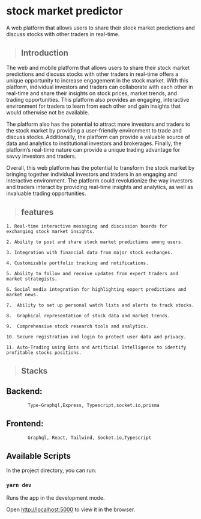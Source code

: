 # stock market predictor

A web platform that allows users to share their stock market predictions and discuss stocks with other traders in real-time.

> ## Introduction

The web and mobile platform that allows users to share their stock market predictions and discuss stocks with other traders in real-time offers a unique opportunity to increase engagement in the stock market. With this platform, individual investors and traders can collaborate with each other in real-time and share their insights on stock prices, market trends, and trading opportunities. This platform also provides an engaging, interactive environment for traders to learn from each other and gain insights that would otherwise not be available.

The platform also has the potential to attract more investors and traders to the stock market by providing a user-friendly environment to trade and discuss stocks. Additionally, the platform can provide a valuable source of data and analytics to institutional investors and brokerages. Finally, the platform’s real-time nature can provide a unique trading advantage for savvy investors and traders.

Overall, this web platform has the potential to transform the stock market by bringing together individual investors and traders in an engaging and interactive environment. The platform could revolutionize the way investors and traders interact by providing real-time insights and analytics, as well as invaluable trading opportunities.

> ## features

    1. Real-time interactive messaging and discussion boards for exchanging stock market insights.

    2. Ability to post and share stock market predictions among users.

    3. Integration with financial data from major stock exchanges.

    4. Customizable portfolio tracking and notifications.

    5. Ability to follow and receive updates from expert traders and market strategists.

    6. Social media integration for highlighting expert predictions and market news.

    7.  Ability to set up personal watch lists and alerts to track stocks.

    8.  Graphical representation of stock data and market trends.

    9.  Comprehensive stock research tools and analytics.

    10. Secure registration and login to protect user data and privacy.

    11. Auto-Trading using Bots and Artificial Intelligence to identify profitable stocks positions.

> ## Stacks

## Backend: 
            Type-Graphql,Express, Typescript,socket.io,prisma

## Frontend: 
            Graphql, React, Tailwind, Socket.io,Typescript

## Available Scripts

In the project directory, you can run:

### `yarn dev`
Runs the app in the development mode.

Open [http://localhost:5000](http://localhost:5000) to view it in the browser.
